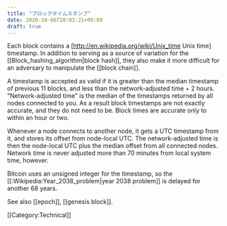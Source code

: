 ```yaml
---
title: "ブロックタイムスタンプ"
date: 2020-10-06T20:03:21+09:00
draft: true
---
```


Each block contains a [http://en.wikipedia.org/wiki/Unix_time Unix time] timestamp. In addition to serving as a source of variation for the [[Block_hashing_algorithm|block hash]], they also make it more difficult for an adversary to manipulate the [[block chain]].

A timestamp is accepted as valid if it is greater than the median timestamp of previous 11 blocks, and less than the network-adjusted time + 2 hours. "Network-adjusted time" is the median of the timestamps returned by all nodes connected to you. As a result block timestamps are not exactly accurate, and they do not need to be. Block times are accurate only to within an hour or two.

Whenever a node connects to another node, it gets a UTC timestamp from it, and stores its offset from node-local UTC. The network-adjusted time is then the node-local UTC plus the median offset from all connected nodes. Network time is never adjusted more than 70 minutes from local system time, however.

Bitcoin uses an unsigned integer for the timestamp, so the [[:Wikipedia:Year_2038_problem|year 2038 problem]] is delayed for another 68 years.

See also [[epoch]], [[genesis block]].

[[Category:Technical]]
